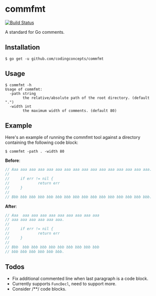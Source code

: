 # commfmt

[![Build Status](https://travis-ci.org/codingconcepts/commfmt.svg?branch=master)](https://travis-ci.org/codingconcepts/commfmt)

A standard for Go comments.

## Installation

```
$ go get -u github.com/codingconcepts/commfmt
```

## Usage

```
$ commfmt -h
Usage of commfmt:
  -path string
        the relative/absolute path of the root directory. (default ".")
  -width int
        the maximum width of comments. (default 80)
```

## Example

Here's an example of running the commfmt tool against a directory containing the following code block:

```
$ commfmt -path . -width 80
```

**Before**:

``` go
// Aaa aaa aaa aaa aaa aaa aaa aaa aaa aaa aaa aaa aaa aaa aaa aaa.
//
//     if err != nil {
//             return err
//     }
//
// Bbb bbb bbb bbb bbb bbb bbb bbb bbb bbb bbb bbb bbb bbb bbb bbb.
```

**After**:

``` go
// Aaa  aaa aaa aaa aaa aaa aaa aaa aaa aaa
// aaa aaa aaa aaa aaa aaa.
// 
//     if err != nil {
//             return err
//     }
// 
// Bbb  bbb bbb bbb bbb bbb bbb bbb bbb bbb
// bbb bbb bbb bbb bbb bbb.
```

## Todos

* Fix additional commented line when last paragraph is a code block.
* Currently supports `FuncDecl`, need to support more.
* Consider /**/ code blocks.